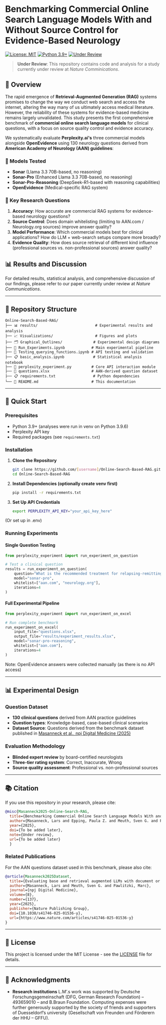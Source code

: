 # Benchmarking Commercial Online Search Language Models With and Without Source Control for Evidence-Based Neurology

[![License: MIT](https://img.shields.io/badge/License-MIT-yellow.svg)](https://opensource.org/licenses/MIT)
[![Python 3.9+](https://img.shields.io/badge/python-3.9+-blue.svg)](https://www.python.org/downloads/)
[![Under Review](https://img.shields.io/badge/Status-Under%20Review-orange.svg)](https://www.nature.com/npjdigmed/)

> **Under Review**: This repository contains code and analysis for a study currently under review at *Nature Comminications*.

## 📖 Overview

The rapid emergence of **Retrieval-Augmented Generation (RAG)** systems promises to change the way we conduct web search and access the internet, altering the way many of us ultimately access medical literature. However, the reliability of these systems for evidence-based medicine remains largely unvalidated. This study presents the first comprehensive benchmark of **commercial online search language models** for clinical questions, with a focus on source quality control and evidence accuracy.

We systematically evaluate **Perplexity.ai's** three commercial models alongside **OpenEvidence** using 130 neurology questions derived from **American Academy of Neurology (AAN) guidelines**:

### 🔬 Models Tested
- **Sonar** (Llama 3.3 70B-based, no reasoning)
- **Sonar-Pro** (Enhanced Llama 3.3 70B-based, no reasoning)  
- **Sonar-Pro-Reasoning** (DeepSeek-R1-based with reasoning capabilities)
- **OpenEvidence** (Medical-specific RAG system)

### 🎯 Key Research Questions
1. **Accuracy**: How accurate are commercial RAG systems for evidence-based neurology questions?
2. **Source Control**: Does domain whitelisting (limiting to AAN.com / Neurology.org sources) improve answer quality?
3. **Model Performance**: Which commercial models best for clinical applications? How do LLM + web-search setups compare more broadly?
4. **Evidence Quality**: How does source retrieval of different kind influence (professional sources vs. non-professional sources) answer quality?


## 📊 Results and Discussion

For detailed results, statistical analysis, and comprehensive discussion of our findings, please refer to our paper currently under review at *Nature Communications*.

---

## 📂 Repository Structure

```
Online-Search-Based-RAG/
├── 📊 results/                          # Experimental results and analysis
├── 📈 Visualizations/                   # Figures and plots
├── 🗂️ Graphical_Outlines/              # Experimental design diagrams
├── 🧪 Run_Experiments.ipynb            # Main experimental pipeline
├── 🔬 Testing_querying_functions.ipynb # API testing and validation
├── 📋 basic_analysis.ipynb             # Statistical analysis notebook
├── 🐍 perplexity_experiment.py         # Core API interaction module
├── 📝 questions.xlsx                   # AAN-derived question dataset
├── 📋 requirements.txt                 # Python dependencies
└── 📄 README.md                        # This documentation
```

---

## 🚀 Quick Start

### Prerequisites
- Python 3.9+ (analyses were run in venv on Python 3.9.6)
- Perplexity API key
- Required packages (see `requirements.txt`)

### Installation

1. **Clone the Repository**
   ```bash
   git clone https://github.com/[username]/Online-Search-Based-RAG.git
   cd Online-Search-Based-RAG
   ```

2. **Install Dependencies (optionally create venv first)**
   ```bash
   pip install -r requirements.txt
   ```

3. **Set Up API Credentials**
   ```bash
   export PERPLEXITY_API_KEY="your_api_key_here"
   ```
(Or set up in .env)

### Running Experiments

#### Single Question Testing
```python
from perplexity_experiment import run_experiment_on_question

# Test a clinical question
results = run_experiment_on_question(
    question="What is the recommended treatment for relapsing-remitting multiple sclerosis?",
    model="sonar-pro",
    whitelist=["aan.com", "neurology.org"],
    iterations=4
)
```

#### Full Experimental Pipeline
```python
from perplexity_experiment import run_experiment_on_excel

# Run complete benchmark
run_experiment_on_excel(
    input_file="questions.xlsx",
    output_file="results/experiment_results.xlsx",
    model="sonar-pro-reasoning",
    whitelist=["aan.com"],
    iterations=4
)
```

Note: OpenEvidence answers were collected manually (as there is no API access)

---

## 📊 Experimental Design

### Question Dataset
- **130 clinical questions** derived from AAN practice guidelines
- **Question types**: Knowledge-based, case-based clinical scenarios
- **Dataset Source**: Questions derived from the benchmark dataset published in [Masanneck et al., npj Digital Medicine (2025)](https://www.nature.com/articles/s41746-025-01536-y)

### Evaluation Methodology
- **Blinded expert review** by board-certified neurologists
- **Three-tier rating system**: Correct, Inaccurate, Wrong
- **Source quality assessment**: Professional vs. non-professional sources


---

## 📚 Citation

If you use this repository in your research, please cite:

```bibtex
@misc{Masanneck2025-Online-Search-RAG,
  title={Benchmarking Commercial Online Search Language Models With and Without Source Control for Evidence-Based Neurology},
  author={Masanneck, Lars and Epping, Paula Z. and Meuth, Sven G. and Pawlitzki, Marc},
  year={2025},
  doi={To be added later},
  note={Under review},
  url={To be added later}
  }
```

### Related Publications

For the AAN questions dataset used in this benchmark, please also cite:

```bibtex
@article{Masanneck2025Dataset,
  title={Evaluating base and retrieval augmented LLMs with document or online support for evidence based neurology},
  author={Masanneck, Lars and Meuth, Sven G. and Pawlitzki, Marc},
  journal={npj Digital Medicine},
  volume={8},
  number={137},
  year={2025},
  publisher={Nature Publishing Group},
  doi={10.1038/s41746-025-01536-y},
  url={https://www.nature.com/articles/s41746-025-01536-y}
}
```

---


## 📝 License

This project is licensed under the MIT License - see the [LICENSE](LICENSE) file for details.

---

## 🙏 Acknowledgments

- **Research institutions** L.M’.s work was supported by Deutsche Forschungsgemeinschaft (DFG, German Research Foundation) – 493659010 – and B.Braun Foundation. Computing expenses were further generously supported by the society of friends and supporters of Duesseldorf’s university (Gesellschaft von Freunden und Förderern der HHU – GFFU). 


